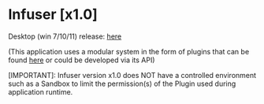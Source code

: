 # Infuser [x1.0]

Desktop (win 7/10/11) release: [here ](https://discord.gg/d9rFtgkBXK)

(This application uses a modular system in the form of plugins that can be found [here](https://discord.gg/d9rFtgkBXK) 
or could be developed via its API)

[IMPORTANT]: Infuser version x1.0 does NOT have a controlled environment such as a Sandbox
                     to limit the permission(s) of the Plugin used during application runtime. 

